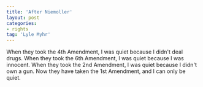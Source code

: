```yaml
---
title: 'After Niemoller'
layout: post
categories:
- rights
tag: 'Lyle Myhr'
---
```


When they took the 4th Amendment, I was quiet because I didn't deal drugs. When they took the 6th Amendment, I was quiet because I was innocent. When they took the 2nd Amendment, I was quiet because I didn't own a gun. Now they have taken the 1st Amendment, and I can only be quiet.